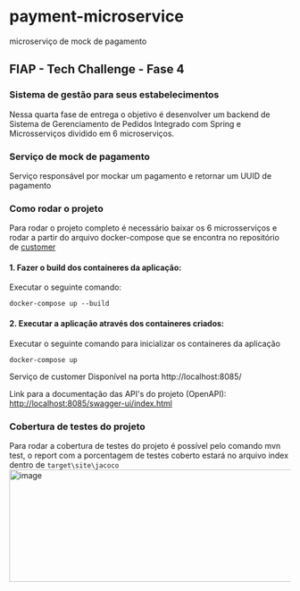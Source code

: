 # payment-microservice
microserviço de mock de pagamento

## FIAP - Tech Challenge - Fase 4

### Sistema de gestão para seus estabelecimentos

Nessa quarta fase de entrega o objetivo é desenvolver um backend de Sistema de Gerenciamento de Pedidos Integrado
com Spring e Microsserviços dividido em 6 microserviços.

### Serviço de mock de pagamento
Serviço responsável por mockar um pagamento e retornar um UUID de pagamento 

### Como rodar o projeto
Para rodar o projeto completo é necessário baixar os 6 microsserviços e rodar a partir do arquivo docker-compose que se encontra no repositório de [customer](https://github.com/MaiconFiuza/customer-microservice)

#### 1. Fazer o build dos containeres da aplicação:
Executar o seguinte comando:
    
    docker-compose up --build

#### 2. Executar a aplicação através dos containeres criados:
Executar o seguinte comando para inicializar os containeres da aplicação

    docker-compose up


Serviço de customer
Disponível na porta http://localhost:8085/

Link para a documentação das API's do projeto (OpenAPI):
[http://localhost:8085/swagger-ui/index.html](http://localhost:8085/swagger-ui/index.html)



### Cobertura de testes do projeto 
Para rodar a cobertura de testes do projeto é possível pelo comando mvn test, o report com a porcentagem de testes coberto estará no arquivo index dentro de `target\site\jacoco`
<img width="1282" height="201" alt="image" src="https://github.com/user-attachments/assets/6deb62ed-f829-4dab-a8fd-8daeecfaeb7f" />





